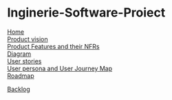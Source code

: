 # Inginerie-Software-Proiect

[Home](https://github.com/inginerie-software-2023-2024/proiect-inginerie-software-fit-smth/wiki) <br >
[Product vision](https://github.com/inginerie-software-2023-2024/proiect-inginerie-software-fit-smth/wiki/Problem-statement-product-vision) <br >
[Product Features and their NFRs](https://github.com/inginerie-software-2023-2024/proiect-inginerie-software-fit-smth/wiki/Product-Features-and-their-NFRs) <br >
[Diagram](https://github.com/inginerie-software-2023-2024/proiect-inginerie-software-fit-smth/wiki/Diagram) <br >
[User stories](https://github.com/inginerie-software-2023-2024/proiect-inginerie-software-fit-smth/wiki/User-stories) <br >
[User persona and User Journey Map](https://github.com/inginerie-software-2023-2024/proiect-inginerie-software-fit-smth/wiki/User-persona-and-User-Journey-Map) <br >
[Roadmap](https://github.com/inginerie-software-2023-2024/proiect-inginerie-software-fit-smth/wiki/Roadmap) <br >

[Backlog](https://github.com/orgs/inginerie-software-2023-2024/projects/16) <br >
